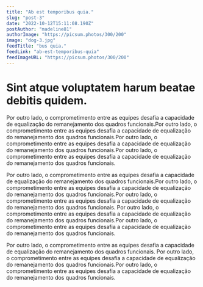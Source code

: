 ```yaml
---
title: "Ab est temporibus quia."
slug: "post-3"
date: "2022-10-12T15:11:08.190Z"
postAuthor: "madeline81"
authorImage: "https://picsum.photos/300/200"
image: "dog-3.jpg"
feedTitle: "bus quia."
feedLink: "ab-est-temporibus-quia"
feedImageURL: "https://picsum.photos/300/200"
---
```

# Sint atque voluptatem harum beatae debitis quidem.
Por outro lado, o comprometimento entre as equipes desafia a capacidade de equalização do remanejamento dos quadros funcionais.Por outro lado, o comprometimento entre as equipes desafia a capacidade de equalização do remanejamento dos quadros funcionais.Por outro lado, o comprometimento entre as equipes desafia a capacidade de equalização do remanejamento dos quadros funcionais.Por outro lado, o comprometimento entre as equipes desafia a capacidade de equalização do remanejamento dos quadros funcionais.

Por outro lado, o comprometimento entre as equipes desafia a capacidade de equalização do remanejamento dos quadros funcionais.Por outro lado, o comprometimento entre as equipes desafia a capacidade de equalização do remanejamento dos quadros funcionais.Por outro lado, o comprometimento entre as equipes desafia a capacidade de equalização do remanejamento dos quadros funcionais.
Por outro lado, o comprometimento entre as equipes desafia a capacidade de equalização do remanejamento dos quadros funcionais.Por outro lado, o comprometimento entre as equipes desafia a capacidade de equalização do remanejamento dos quadros funcionais.

Por outro lado, o comprometimento entre as equipes desafia a capacidade de equalização do remanejamento dos quadros funcionais.
Por outro lado, o comprometimento entre as equipes desafia a capacidade de equalização do remanejamento dos quadros funcionais.Por outro lado, o comprometimento entre as equipes desafia a capacidade de equalização do remanejamento dos quadros funcionais.